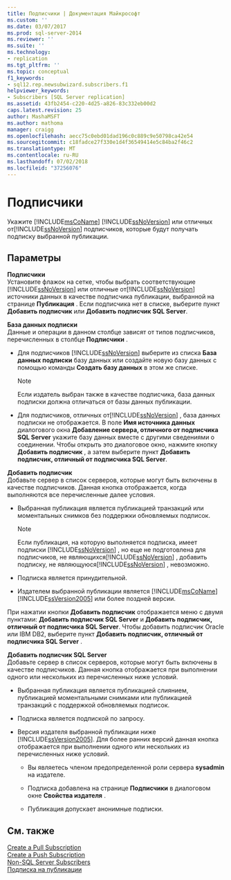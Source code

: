 ```yaml
---
title: Подписчики | Документация Майкрософт
ms.custom: ''
ms.date: 03/07/2017
ms.prod: sql-server-2014
ms.reviewer: ''
ms.suite: ''
ms.technology:
- replication
ms.tgt_pltfrm: ''
ms.topic: conceptual
f1_keywords:
- sql12.rep.newsubwizard.subscribers.f1
helpviewer_keywords:
- Subscribers [SQL Server replication]
ms.assetid: 43fb2454-c220-4d25-a826-83c332eb00d2
caps.latest.revision: 25
author: MashaMSFT
ms.author: mathoma
manager: craigg
ms.openlocfilehash: aecc75c0ebd01dad196c0c889c9e50798ca42e54
ms.sourcegitcommit: c18fadce27f330e1d4f36549414e5c84ba2f46c2
ms.translationtype: MT
ms.contentlocale: ru-RU
ms.lasthandoff: 07/02/2018
ms.locfileid: "37256076"
---
```

# <a name="subscribers"></a>Подписчики
  Укажите [!INCLUDE[msCoName](../../includes/msconame-md.md)] [!INCLUDE[ssNoVersion](../../includes/ssnoversion-md.md)] или отличных от[!INCLUDE[ssNoVersion](../../includes/ssnoversion-md.md)] подписчиков, которые будут получать подписку выбранной публикации.  
  
## <a name="options"></a>Параметры  
 **Подписчики**  
 Установите флажок на сетке, чтобы выбрать соответствующие [!INCLUDE[ssNoVersion](../../includes/ssnoversion-md.md)] или отличные от[!INCLUDE[ssNoVersion](../../includes/ssnoversion-md.md)] источники данных в качестве подписчика публикации, выбранной на странице **Публикация** . Если подписчика нет в списке, выберите пункт **Добавить подписчик** или **Добавить подписчик SQL Server**.  
  
 **База данных подписки**  
 Данные и операции в данном столбце зависят от типов подписчиков, перечисленных в столбце **Подписчики** .  
  
-   Для подписчиков [!INCLUDE[ssNoVersion](../../includes/ssnoversion-md.md)] выберите из списка **База данных подписки** базу данных или создайте новую базу данных с помощью команды **Создать базу данных** в этом же списке.  
  
    > [!NOTE]  
    >  Если издатель выбран также в качестве подписчика, база данных подписки должна отличаться от базы данных публикации.  
  
-   Для подписчиков, отличных от[!INCLUDE[ssNoVersion](../../includes/ssnoversion-md.md)] , база данных подписки не отображается. В поле **Имя источника данных** диалогового окна **Добавление сервера, отличного от подписчика SQL Server** укажите базу данных вместе с другими сведениями о соединении. Чтобы открыть это диалоговое окно, нажмите кнопку **Добавить подписчик** , а затем выберите пункт **Добавить подписчик, отличный от подписчика SQL Server**.  
  
 **Добавить подписчик**  
 Добавьте сервер в список серверов, которые могут быть включены в качестве подписчиков. Данная кнопка отображается, когда выполняются все перечисленные далее условия.  
  
-   Выбранная публикация является публикацией транзакций или моментальных снимков без поддержки обновляемых подписок.  
  
    > [!NOTE]  
    >  Если публикация, на которую выполняется подписка, имеет подписки [!INCLUDE[ssNoVersion](../../includes/ssnoversion-md.md)] , но еще не подготовлена для подписчиков, не являющихся[!INCLUDE[ssNoVersion](../../includes/ssnoversion-md.md)] , добавить подписку, не являющуюся[!INCLUDE[ssNoVersion](../../includes/ssnoversion-md.md)] , невозможно.  
  
-   Подписка является принудительной.  
  
-   Издателем выбранной публикации является [!INCLUDE[msCoName](../../includes/msconame-md.md)] [!INCLUDE[ssVersion2005](../../includes/ssversion2005-md.md)] или более поздней версии.  
  
 При нажатии кнопки **Добавить подписчик** отображается меню с двумя пунктами: **Добавить подписчик SQL Server** и **Добавить подписчик, отличный от подписчика SQL Server**. Чтобы добавить подписчик Oracle или IBM DB2, выберите пункт **Добавить подписчик, отличный от подписчика SQL Server** .  
  
 **Добавить подписчик SQL Server**  
 Добавьте сервер в список серверов, которые могут быть включены в качестве подписчиков. Данная кнопка отображается при выполнении одного или нескольких из перечисленных ниже условий.  
  
-   Выбранная публикация является публикацией слиянием, публикацией моментальными снимками или публикацией транзакций с поддержкой обновляемых подписок.  
  
-   Подписка является подпиской по запросу.  
  
-   Версия издателя выбранной публикации ниже [!INCLUDE[ssVersion2005](../../includes/ssversion2005-md.md)]. Для более ранних версий данная кнопка отображается при выполнении одного или нескольких из перечисленных ниже условий.  
  
    -   Вы являетесь членом предопределенной роли сервера **sysadmin** на издателе.  
  
    -   Подписка добавлена на странице **Подписчики** в диалоговом окне **Свойства издателя** .  
  
    -   Публикация допускает анонимные подписки.  
  
## <a name="see-also"></a>См. также  
 [Create a Pull Subscription](create-a-pull-subscription.md)   
 [Create a Push Subscription](create-a-push-subscription.md)   
 [Non-SQL Server Subscribers](non-sql/non-sql-server-subscribers.md)   
 [Подписка на публикации](subscribe-to-publications.md)  
  
  
